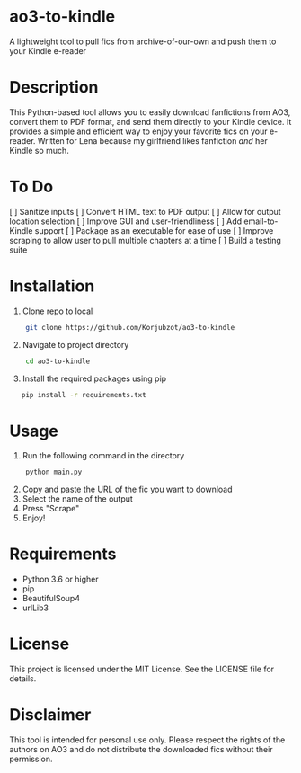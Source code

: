 # ao3-to-kindle

A lightweight tool to pull fics from archive-of-our-own and push them to your Kindle e-reader

# Description

This Python-based tool allows you to easily download fanfictions from AO3, convert them to PDF format, and send them directly to your Kindle device. It provides a simple and efficient way to enjoy your favorite fics on your e-reader. Written for Lena because my girlfriend likes fanfiction _and_ her Kindle so much.

# To Do

[ ] Sanitize inputs
[ ] Convert HTML text to PDF output
[ ] Allow for output location selection
[ ] Improve GUI and user-friendliness
[ ] Add email-to-Kindle support
[ ] Package as an executable for ease of use
[ ] Improve scraping to allow user to pull multiple chapters at a time
[ ] Build a testing suite

# Installation

1. Clone repo to local

```bash
    git clone https://github.com/Korjubzot/ao3-to-kindle
```

2. Navigate to project directory

```bash
    cd ao3-to-kindle
```

3. Install the required packages using pip

```bash
   pip install -r requirements.txt
```

# Usage

1. Run the following command in the directory

```bash
    python main.py
```

2. Copy and paste the URL of the fic you want to download
3. Select the name of the output
4. Press "Scrape"
5. Enjoy!

# Requirements

- Python 3.6 or higher
- pip
- BeautifulSoup4
- urlLib3

# License

This project is licensed under the MIT License. See the LICENSE file for details.

# Disclaimer

This tool is intended for personal use only. Please respect the rights of the authors on AO3 and do not distribute the downloaded fics without their permission.
